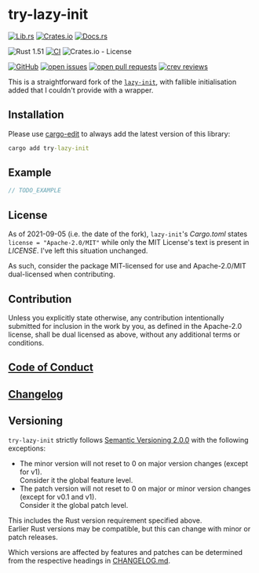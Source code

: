 # try-lazy-init

[![Lib.rs](https://img.shields.io/badge/Lib.rs-*-84f)](https://lib.rs/crates/try-lazy-init)
[![Crates.io](https://img.shields.io/crates/v/try-lazy-init)](https://crates.io/crates/try-lazy-init)
[![Docs.rs](https://docs.rs/try-lazy-init/badge.svg)](https://docs.rs/try-lazy-init)

![Rust 1.51](https://img.shields.io/static/v1?logo=Rust&label=&message=1.51&color=grey)
[![CI](https://github.com/Tamschi/try-lazy-init/workflows/CI/badge.svg?branch=develop)](https://github.com/Tamschi/try-lazy-init/actions?query=workflow%3ACI+branch%3Adevelop)
![Crates.io - License](https://img.shields.io/crates/l/try-lazy-init/0.0.1)

[![GitHub](https://img.shields.io/static/v1?logo=GitHub&label=&message=%20&color=grey)](https://github.com/Tamschi/try-lazy-init)
[![open issues](https://img.shields.io/github/issues-raw/Tamschi/try-lazy-init)](https://github.com/Tamschi/try-lazy-init/issues)
[![open pull requests](https://img.shields.io/github/issues-pr-raw/Tamschi/try-lazy-init)](https://github.com/Tamschi/try-lazy-init/pulls)
[![crev reviews](https://web.crev.dev/rust-reviews/badge/crev_count/try-lazy-init.svg)](https://web.crev.dev/rust-reviews/crate/try-lazy-init/)

This is a straightforward fork of the [`lazy-init`](https://crates.io/crates/lazy-init), with fallible initialisation added that I couldn't provide with a wrapper.

## Installation

Please use [cargo-edit](https://crates.io/crates/cargo-edit) to always add the latest version of this library:

```cmd
cargo add try-lazy-init
```

## Example

```rust
// TODO_EXAMPLE
```

## License

As of 2021-09-05 (i.e. the date of the fork), `lazy-init`'s *Cargo.toml* states `license = "Apache-2.0/MIT"` while only the MIT License's text is present in *LICENSE*. I've left this situation unchanged.

As such, consider the package MIT-licensed for use and Apache-2.0/MIT dual-licensed when contributing.

## Contribution

Unless you explicitly state otherwise, any contribution intentionally submitted
for inclusion in the work by you, as defined in the Apache-2.0 license, shall be
dual licensed as above, without any additional terms or conditions.

## [Code of Conduct](CODE_OF_CONDUCT.md)

## [Changelog](CHANGELOG.md)

## Versioning

`try-lazy-init` strictly follows [Semantic Versioning 2.0.0](https://semver.org/spec/v2.0.0.html) with the following exceptions:

* The minor version will not reset to 0 on major version changes (except for v1).  
Consider it the global feature level.
* The patch version will not reset to 0 on major or minor version changes (except for v0.1 and v1).  
Consider it the global patch level.

This includes the Rust version requirement specified above.  
Earlier Rust versions may be compatible, but this can change with minor or patch releases.

Which versions are affected by features and patches can be determined from the respective headings in [CHANGELOG.md](CHANGELOG.md).
